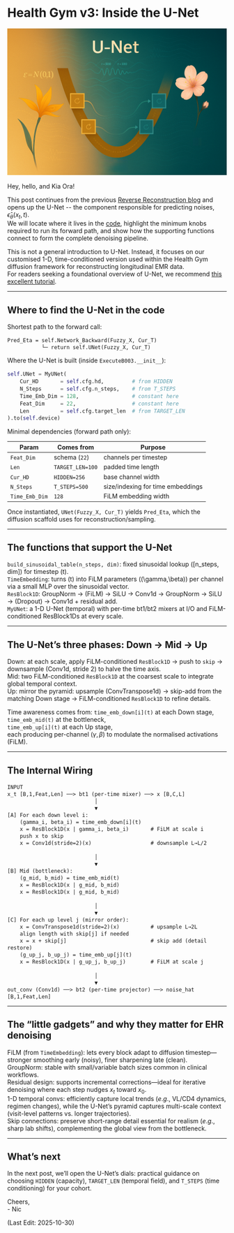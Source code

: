# Health Gym v3: Inside the U-Net

<img src="Supporting_Images/ZFig057_HGv3_UNet.png" width="600"/>

Hey, hello, and Kia Ora!

This post continues from the previous [Reverse Reconstruction blog](https://github.com/NicKuo-ResearchStuff/Health_Gym_AI/tree/main/Blogs/Blogs_Z_Implementation/Implementation23) and opens up the U-Net -- the component responsible for predicting noises, $\hat\epsilon_\theta(x_t, t)$.</br>
We will locate where it lives in the [code](https://github.com/NicKuo-ResearchStuff/Health_Gym_AI/blob/main/Blogs/Blogs006_HandsOn%28HealthGymV3%29/2025_10_23_HealthGymDiffusion_Example.ipynb), highlight the minimum knobs required to run its forward path, and show how the supporting functions connect to form the complete denoising pipeline.

This is not a general introduction to U-Net. Instead, it focuses on our customised 1-D, time-conditioned version used within the Health Gym diffusion framework for reconstructing longitudinal EMR data.</br>
For readers seeking a foundational overview of U-Net, we recommend [this excellent tutorial](https://medium.com/@fernandopalominocobo/mastering-u-net-a-step-by-step-guide-to-segmentation-from-scratch-with-pytorch-6a17c5916114).

---

## Where to find the U-Net in the code

Shortest path to the forward call:

```
Pred_Eta = self.Network_Backward(Fuzzy_X, Cur_T)
           └─ return self.UNet(Fuzzy_X, Cur_T)
```

Where the U-Net is built (inside `ExecuteB003.__init__`):

```python
self.UNet = MyUNet(
    Cur_HD       = self.cfg.hd,         # from HIDDEN
    N_Steps      = self.cfg.n_steps,    # from T_STEPS
    Time_Emb_Dim = 128,                 # constant here
    Feat_Dim     = 22,                  # constant here
    Len          = self.cfg.target_len  # from TARGET_LEN
).to(self.device)
```

Minimal dependencies (forward path only):

| Param          | Comes from       | Purpose                           |
| -------------- | ---------------- | --------------------------------- |
| `Feat_Dim`     | schema (`22`)    | channels per timestep             |
| `Len`          | `TARGET_LEN=100` | padded time length                |
| `Cur_HD`       | `HIDDEN=256`     | base channel width                |
| `N_Steps`      | `T_STEPS=500`    | size/indexing for time embeddings |
| `Time_Emb_Dim` | `128`            | FiLM embedding width              |

Once instantiated, `UNet(Fuzzy_X, Cur_T)` yields `Pred_Eta`, which the diffusion scaffold uses for reconstruction/sampling.

---

## The functions that support the U-Net

`build_sinusoidal_table(n_steps, dim)`: fixed sinusoidal lookup ([n_steps, dim]) for timestep (t).</br>
`TimeEmbedding`: turns (t) into FiLM parameters ((\gamma,\beta)) per channel via a small MLP over the sinusoidal vector.</br>
`ResBlock1D`: GroupNorm → (FiLM) → SiLU → Conv1d → GroupNorm → SiLU → (Dropout) → Conv1d + residual add.</br>
`MyUNet`: a 1-D U-Net (temporal) with per-time bt1/bt2 mixers at I/O and FiLM-conditioned ResBlock1Ds at every scale.</br>

---

## The U-Net’s three phases: Down → Mid → Up

Down: at each scale, apply FiLM-conditioned `ResBlock1D` → push to `skip` → downsample (Conv1d, stride 2) to halve the time axis.</br>
Mid: two FiLM-conditioned `ResBlock1D` at the coarsest scale to integrate global temporal context.</br>
Up: mirror the pyramid: upsample (ConvTranspose1d) → skip-add from the matching Down stage → FiLM-conditioned `ResBlock1D` to refine details.

Time awareness comes from:
`time_emb_down[i](t)` at each Down stage,</br>
`time_emb_mid(t)` at the bottleneck,</br>
`time_emb_up[i](t)` at each Up stage,</br>
each producing per-channel ($\gamma,\beta$) to modulate the normalised activations (FiLM).

---

## The Internal Wiring

```
INPUT
x_t [B,1,Feat,Len] ──> bt1 (per-time mixer) ──> x [B,C,L]
                            │
                            ▼
[A] For each down level i:
    (gamma_i, beta_i) = time_emb_down[i](t)
    x = ResBlock1D(x | gamma_i, beta_i)       # FiLM at scale i
    push x to skip
    x = Conv1d(stride=2)(x)                   # downsample L→L/2

                            │
                            ▼
[B] Mid (bottleneck):
    (g_mid, b_mid) = time_emb_mid(t)
    x = ResBlock1D(x | g_mid, b_mid)
    x = ResBlock1D(x | g_mid, b_mid)

                            │
                            ▼
[C] For each up level j (mirror order):
    x = ConvTranspose1d(stride=2)(x)          # upsample L→2L
    align length with skip[j] if needed
    x = x + skip[j]                           # skip add (detail restore)
    (g_up_j, b_up_j) = time_emb_up[j](t)
    x = ResBlock1D(x | g_up_j, b_up_j)        # FiLM at scale j

                            │
                            ▼
out_conv (Conv1d) ──> bt2 (per-time projector) ──> noise_hat [B,1,Feat,Len]
```

---

## The “little gadgets” and why they matter for EHR denoising

FiLM (from `TimeEmbedding`): lets every block adapt to diffusion timestep—stronger smoothing early (noisy), finer sharpening late (clean).</br>
GroupNorm: stable with small/variable batch sizes common in clinical workflows.</br>
Residual design: supports incremental corrections—ideal for iterative denoising where each step nudges $x_t$ toward $x_0$.</br>
1-D temporal convs: efficiently capture local trends ($e.g.,$ VL/CD4 dynamics, regimen changes), while the U-Net’s pyramid captures multi-scale context (visit-level patterns vs. longer trajectories).</br>
Skip connections: preserve short-range detail essential for realism ($e.g.,$ sharp lab shifts), complementing the global view from the bottleneck.

---

## What’s next

In the next post, we’ll open the U-Net’s dials: practical guidance on choosing `HIDDEN` (capacity), `TARGET_LEN` (temporal field), and `T_STEPS` (time conditioning) for your cohort.

Cheers,</br>
\- Nic

(Last Edit: 2025-10-30)
